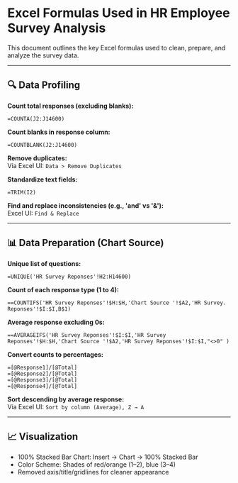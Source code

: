# Excel Formulas Used in HR Employee Survey Analysis

This document outlines the key Excel formulas used to clean, prepare, and analyze the survey data.

---

## 🔍 Data Profiling

**Count total responses (excluding blanks):**
```excel
=COUNTA(J2:J14600)
```

**Count blanks in response column:**
```excel
=COUNTBLANK(J2:J14600)
```

**Remove duplicates:**  
Via Excel UI: `Data > Remove Duplicates`

**Standardize text fields:**
```excel
=TRIM(I2)
```

**Find and replace inconsistencies (e.g., 'and' vs '&'):**  
Excel UI: `Find & Replace`

---

## 📊 Data Preparation (Chart Source)

**Unique list of questions:**
```excel
=UNIQUE('HR Survey Reponses'!H2:H14600)
```

**Count of each response type (1 to 4):**
```excel
==COUNTIFS('HR Survey Reponses'!$H:$H,'Chart Source '!$A2,'HR Survey. Reponses'!$I:$I,B$1)
```

**Average response excluding 0s:**
```excel
==AVERAGEIFS('HR Survey Reponses'!$I:$I,'HR Survey Reponses'!$H:$H,'Chart Source '!$A2,'HR Survey Reponses'!$I:$I,"<>0" )
```

**Convert counts to percentages:**
```excel
=[@Response1]/[@Total]
=[@Response2]/[@Total]
=[@Response3]/[@Total]
=[@Response4]/[@Total]
```

**Sort descending by average response:**  
Via Excel UI: `Sort by column (Average), Z → A`

---

## 📈 Visualization

- 100% Stacked Bar Chart: Insert → Chart → 100% Stacked Bar
- Color Scheme: Shades of red/orange (1–2), blue (3–4)
- Removed axis/title/gridlines for cleaner appearance